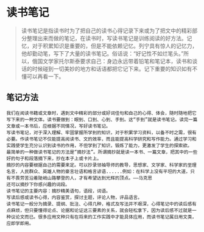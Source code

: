 # 读书笔记
  > 读书笔记是指读书时为了把自己的读书心得记录下来或为了把文中的精彩部分整理出来而做的笔记，在读书时，写读书笔记是训练阅读的好方法。记忆，对于积累知识是重要的，但是不能依赖记忆。列宁具有惊人的记忆力，他却勤动笔，写下了大量的读书笔记。俗话说：“好记性不如烂笔头。”所以，俄国文学家托尔斯泰要求自己：身边永远带着铅笔和笔记本，读书和谈话的时候碰到一切美妙的地方和话语都把它记下来。记下重要的知识如有不懂可以再看一下。
## 笔记方法

    我们在阅读书籍或文章时，遇到文中精彩的部分或好词佳句和自己的心得、体会，随时随地把它写下来的一种文体。读书要做到：眼到、口到、心到、手到。这“手到”就是读书笔记。读完一篇文章或一本书后，应根据不同情况，写好读书笔记。
    写读书笔记，对于深入理解、牢固掌握所学到的知识，对于积累学习资料，以备不时之需，很有必要。作读书笔记不仅能提高阅读书、文的效率，而且能提高科学研究和写作能力。通过学习和实践使学生充分认识到读书的作用，不但学到了知识，锻炼了能力，更激发了学生的探索欲。
    最简单的一种做读书笔记的方法是“摘抄法”。所谓摘抄就是读一本书、一篇文章，把其中的一些好的句子和段落摘下来，抄在本子上或卡片上。
    摘抄的内容要根据自己的需要来定。可以抄录领袖导师的教导，思想家、文学家、科学家的至理名言，人民群众、英雄人物的豪言壮语和格言谚语......例如：在科学上没有平坦的大道，只有不畏劳苦沿着陡峭山路攀登的人，才有希望达到光辉的顶点。——马克思
    还可以摘抄下你感兴趣的词段。
    读书笔记的主要内容：摘抄精美语句，语段，词语。
    写读后感或读书心得，内容鉴赏，探讨主题，评论人物，评品语言。
    读书笔记一般分为摘录、提纲、批注、心得几种，格式及写法并不艰深，心得笔记中的读后感有点麻烦，但只要懂得论点、论据和论证这三要素的关系，就会轻松拿下，因为读后感不过就是一种议论文而已。很多应用文种只有在将来的工作实践中才能具体应用，而读书笔记属日用文类，应即学即用。